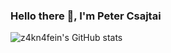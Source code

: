 ### Hello there 👋, I'm Peter Csajtai

![z4kn4fein's GitHub stats](https://github-readme-stats.vercel.app/api?username=z4kn4fein&show_icons=true&theme=dark)
